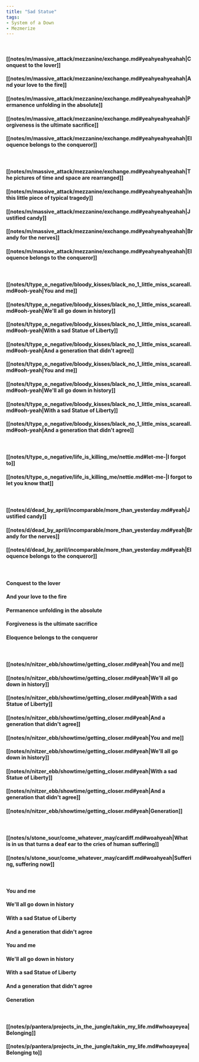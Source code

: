 ```yaml
---
title: "Sad Statue"
tags:
- System of a Down
- Mezmerize
---
```

&nbsp;
#### [[notes/m/massive_attack/mezzanine/exchange.md#yeahyeahyeahah|Conquest to the lover]]
#### [[notes/m/massive_attack/mezzanine/exchange.md#yeahyeahyeahah|And your love to the fire]]
#### [[notes/m/massive_attack/mezzanine/exchange.md#yeahyeahyeahah|Permanence unfolding in the absolute]]
#### [[notes/m/massive_attack/mezzanine/exchange.md#yeahyeahyeahah|Forgiveness is the ultimate sacrifice]]
#### [[notes/m/massive_attack/mezzanine/exchange.md#yeahyeahyeahah|Eloquence belongs to the conqueror]]
&nbsp;
#### [[notes/m/massive_attack/mezzanine/exchange.md#yeahyeahyeahah|The pictures of time and space are rearranged]]
#### [[notes/m/massive_attack/mezzanine/exchange.md#yeahyeahyeahah|In this little piece of typical tragedy]]
#### [[notes/m/massive_attack/mezzanine/exchange.md#yeahyeahyeahah|Justified candy]]
#### [[notes/m/massive_attack/mezzanine/exchange.md#yeahyeahyeahah|Brandy for the nerves]]
#### [[notes/m/massive_attack/mezzanine/exchange.md#yeahyeahyeahah|Eloquence belongs to the conqueror]]
&nbsp;
#### [[notes/t/type_o_negative/bloody_kisses/black_no_1_little_miss_scareall.md#ooh-yeah|You and me]]
#### [[notes/t/type_o_negative/bloody_kisses/black_no_1_little_miss_scareall.md#ooh-yeah|We'll all go down in history]]
#### [[notes/t/type_o_negative/bloody_kisses/black_no_1_little_miss_scareall.md#ooh-yeah|With a sad Statue of Liberty]]
#### [[notes/t/type_o_negative/bloody_kisses/black_no_1_little_miss_scareall.md#ooh-yeah|And a generation that didn't agree]]
#### [[notes/t/type_o_negative/bloody_kisses/black_no_1_little_miss_scareall.md#ooh-yeah|You and me]]
#### [[notes/t/type_o_negative/bloody_kisses/black_no_1_little_miss_scareall.md#ooh-yeah|We'll all go down in history]]
#### [[notes/t/type_o_negative/bloody_kisses/black_no_1_little_miss_scareall.md#ooh-yeah|With a sad Statue of Liberty]]
#### [[notes/t/type_o_negative/bloody_kisses/black_no_1_little_miss_scareall.md#ooh-yeah|And a generation that didn't agree]]
&nbsp;
#### [[notes/t/type_o_negative/life_is_killing_me/nettie.md#let-me-|I forgot to]]
#### [[notes/t/type_o_negative/life_is_killing_me/nettie.md#let-me-|I forgot to let you know that]]
&nbsp;
#### [[notes/d/dead_by_april/incomparable/more_than_yesterday.md#yeah|Justified candy]]
#### [[notes/d/dead_by_april/incomparable/more_than_yesterday.md#yeah|Brandy for the nerves]]
#### [[notes/d/dead_by_april/incomparable/more_than_yesterday.md#yeah|Eloquence belongs to the conqueror]]
&nbsp;
#### Conquest to the lover
#### And your love to the fire
#### Permanence unfolding in the absolute
#### Forgiveness is the ultimate sacrifice
#### Eloquence belongs to the conqueror
&nbsp;
#### [[notes/n/nitzer_ebb/showtime/getting_closer.md#yeah|You and me]]
#### [[notes/n/nitzer_ebb/showtime/getting_closer.md#yeah|We'll all go down in history]]
#### [[notes/n/nitzer_ebb/showtime/getting_closer.md#yeah|With a sad Statue of Liberty]]
#### [[notes/n/nitzer_ebb/showtime/getting_closer.md#yeah|And a generation that didn't agree]]
#### [[notes/n/nitzer_ebb/showtime/getting_closer.md#yeah|You and me]]
#### [[notes/n/nitzer_ebb/showtime/getting_closer.md#yeah|We'll all go down in history]]
#### [[notes/n/nitzer_ebb/showtime/getting_closer.md#yeah|With a sad Statue of Liberty]]
#### [[notes/n/nitzer_ebb/showtime/getting_closer.md#yeah|And a generation that didn't agree]]
#### [[notes/n/nitzer_ebb/showtime/getting_closer.md#yeah|Generation]]
&nbsp;
#### [[notes/s/stone_sour/come_whatever_may/cardiff.md#woahyeah|What is in us that turns a deaf ear to the cries of human suffering]]
#### [[notes/s/stone_sour/come_whatever_may/cardiff.md#woahyeah|Suffering, suffering now]]
&nbsp;
#### You and me
#### We'll all go down in history
#### With a sad Statue of Liberty
#### And a generation that didn't agree
#### You and me
#### We'll all go down in history
#### With a sad Statue of Liberty
#### And a generation that didn't agree
#### Generation
&nbsp;
#### [[notes/p/pantera/projects_in_the_jungle/takin_my_life.md#whoayeyea|Belonging]]
#### [[notes/p/pantera/projects_in_the_jungle/takin_my_life.md#whoayeyea|Belonging to]]
